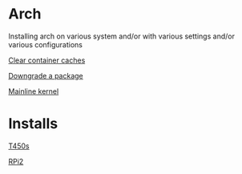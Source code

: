 Arch
====

Installing arch on various system and/or with various settings and/or various configurations

[Clear container caches](https://github.com/enckse/howdoi/blob/master/software/arch/caches.md)

[Downgrade a package](https://github.com/enckse/howdoi/blob/master/software/arch/downgrade.md)

[Mainline kernel](https://github.com/enckse/howdoi/blob/master/software/arch/mainline.md)

# Installs
[T450s](https://github.com/enckse/howdoi/blob/master/software/arch/Thinkpad-T450s/README.md)

[RPi2](https://github.com/enckse/howdoi/blob/master/software/arch/RPi2/README.md)
